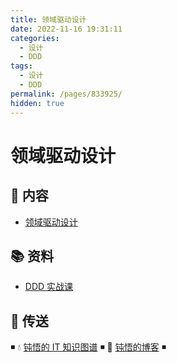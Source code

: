 ```yaml
---
title: 领域驱动设计
date: 2022-11-16 19:31:11
categories:
  - 设计
  - DDD
tags:
  - 设计
  - DDD
permalink: /pages/833925/
hidden: true
---
```


# 领域驱动设计

## 📖 内容

- [领域驱动设计](01.领域驱动设计简介.md)

## 📚 资料

- [DDD 实战课](https://time.geekbang.org/column/intro/100037301)

## 🚪 传送

◾ 💧 [钝悟的 IT 知识图谱](https://dunwu.github.io/waterdrop/) ◾ 🎯 [钝悟的博客](https://dunwu.github.io/blog/) ◾